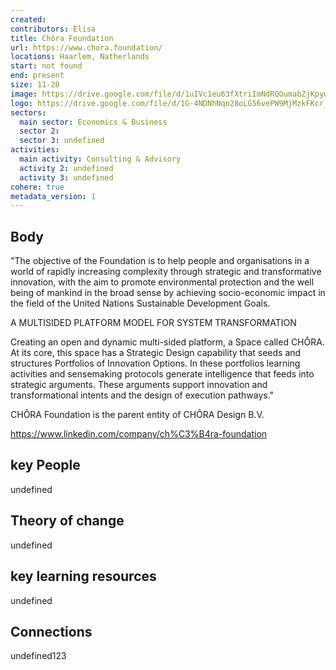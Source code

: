 ```yaml
---
created:
contributors: Elisa
title: Chôra Foundation
url: https://www.chora.foundation/
locations: Haarlem, Natherlands
start: not found
end: present
size: 11-20
image: https://drive.google.com/file/d/1uIVc1eu63fXtriImNdRQOumabZjKpywU/view?usp=drive_link
logo: https://drive.google.com/file/d/1G-4NDNhNqo28oLG56vePW9MjMzkFKcr_/view?usp=drive_link
sectors:
  main sector: Economics & Business
  sector 2: 
  sector 3: undefined
activities: 
  main activity: Consulting & Advisory
  activity 2: undefined
  activity 3: undefined
cohere: true
metadata_version: 1
---
```



## Body

"The objective of the Foundation is to help people and organisations in a world of rapidly increasing complexity through strategic and transformative innovation, with the aim to promote environmental protection and the well being of mankind in the broad sense by achieving socio-economic impact in the field of the United Nations Sustainable Development Goals.

A MULTISIDED PLATFORM MODEL FOR SYSTEM TRANSFORMATION

Creating an open and dynamic multi-sided platform, a Space called CHÔRA. At its core, this space has a Strategic Design capability that seeds and structures Portfolios of Innovation Options. In these portfolios learning activities and sensemaking protocols generate intelligence that feeds into strategic arguments. These arguments support innovation and transformational intents and the design of execution pathways."

CHÔRA Foundation is the parent entity of CHÔRA Design B.V.

https://www.linkedin.com/company/ch%C3%B4ra-foundation

## key People

undefined

## Theory of change

undefined

## key learning resources

undefined

## Connections

undefined123

